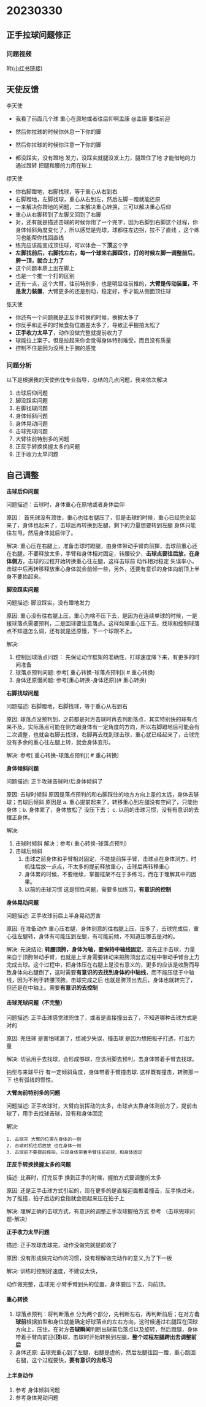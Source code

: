 # 20230330

## 正手拉球问题修正

### 问题视频

附([小红书链接](https://www.xiaohongshu.com/user/profile/58ba507d7fc5b8059d3477a9/6424110a0000000014026d5d))

## 天使反馈

李天使

* 我看了前面几个球 重心在原地或者往后仰啊孟康 @孟康 要往前迎

* 然后你拉球的时候你休息一下你的脚

* 然后你拉球的时候你注意一下你的脚

* 都没踩实，没有蹬地 发力，没踩实就腿没发上力，腿蹬住了地 才能借地的力通过蹬转 把腿和腰的力用在球上

缪天使
*  你右脚蹬地，右脚找球，等于重心从右到右
*  右脚蹬地，左脚找球，重心从右到左，然后左脚一蹬就能还原
*  一来解决你蹬地的问题，二来解决重心转换，三可以解决重心后仰
*  重心从右脚转到了左脚又回到了右脚
*  对，还有就是描述击球的时候你用了一个兜字，因为右脚到右脚这个过程，你身体倾斜角度变化了，所以感觉是兜球，球都往左边拐，拉不了直线 ，这个练习也能帮你找回直线
*  练完应该能变成顶住球，可以体会一下**顶**这个字
*  **左脚找前后，右脚找左右，每一个球来右脚踩住，打的时候左脚一调整前后，胯一顶，就合上力了**
*  这个问题本质上出在脚上
*  也是一个推一个打的区别
*  还有一点，这个大臂，往前特别多，也是明显往前推的，**大臂是传动装置，不是发力装置**，大臂更多的还是别动，稳定好，手才能从侧面顶住球

张天使
*  你还有一个问题就是正反手转换的时候，换握太多了
*  你反手和正手的时候食指位置差太多了，导致正手握拍太松了
*  **正手收力太早了**，动作没做完整就提前收力了
*  球能拉上案子，但是拉起来你会觉得身体特别难受，而且没有质量
*  控制不住是因为没用上手腕的感觉

### 问题分析

以下是根据我的天使热忱专业指导，总结的几点问题，我来依次解决

1. 击球后仰问题
2. 脚没踩实问题
3. 右脚找球问题
5. 身体倾斜问题
5. 身体晃动问题
6. 击球兜球问题
7. 大臂往前特别多的问题
8. 正反手转换换握太多的问题
9. 正手收力太早问题

## 自己调整

**击球后仰问题**

问题描述：击球时，身体重心在原地或者身体后仰

原因： 首先球没有顶住，重心也往右腿压了，但是击球的时候，重心已经完全起来了，身体也起来了，击球后再转换到左腿，剩下的力量想要转到左腿 身体只能往左甩，然后身体就后仰了。

解决:  重心压在右腿上，准备击球时蹬腿，由身体带动手臂向前揮，击球前重心还在右腿，不要释放太多，手臂和身体相对固定，转腰较少，**击球点要往后放，在身体侧方**，击球的过程开始转换重心往左腿，这样击球前 动作相对稳定 失误率小，击球中后再转移释放重心身体就会前倾一些，另外，还要有意识的身体向前顶上半身不要抬起来。

**脚没踩实问题**

问题描述: 脚没踩实，没有蹬地发力

原因: 重心没有往右腿上压，重心为啥不压下去，是因为在连续单球的时候，一是接球落点需要预判，二是回球要注意落点。这样如果重心压下去，找球和控制球落点不知道怎么调，还有就是还原慢，下一个球跟不上。

解决: 

1. 控制回球落点问题： 先保证动作框架的准确性，打球速度降下来，有更多的时间准备
2. 球落点预判问题: 参考[ 重心转换-球落点预判]( # 重心转换)
3. 身体还原慢问题: 参考[重心转换-身体还原](# 重心转换)

**右脚找球问题**

问题描述:  右脚蹬地，右脚找球，等于重心从右到右

原因: 球落点没预判到，之前都是对方击球时再去判断落点，其实特别快的球有点来不及，实际落点可能在侧方跟身体有一定角度的方向，所以右脚蹬地后可能会有二次调整，也就会右脚去找球，右脚再去找到球击球，重心就已经起来了，击球完没有多余的重心往左腿上转，就会身体变形。

解决: 参考[ 重心转换-球落点预判]( # 重心转换)

**身体倾斜问题**

问题描述: 正手攻球击球时/后身体倾斜了

原因: 击球时倾斜 原因是落点预判的和右脚踩住的地方方向上差的太远，身体去够球；击球后倾斜  原因是 a. 重心提前起来了，转移重心到左腿没有空间了，只能抬身体；b. 身体累了，身体放松了 没压下去； c. 以前的击球习惯，没有有意识的去摆正身体。

解决: 

1. 击球时倾斜 解决：参考( 重心转换-球落点预判)
2. 击球后倾斜
   1. 击球之前身体和手臂相对固定，不能提前挥手臂，击球点在身体测方，时机往后放一点点，不太多的提前释放重心，击球后再转移重心
   2.  身体累的时候，不要继续，掌握框架不在于多练习，而在于理解其中的因果。
   3. 以前的击球习惯 这是惯性问题，需要多加练习，**有意识的控制**

**身体晃动问题**

问题描述: 正手攻球前后上半身晃动厉害

原因:  在准备动作 重心压右腿，身体刻意的往右腿上压，压多了，击球完成后，重心往左腿转，身体有可能压到左腿，有可能前倾，不知道压哪去是对的。

解决:  先说结论: **转腰顶胯，身体为轴，要保持中轴线固定**。首先正手击球，力量来自于顶胯带动手臂，也就是上半身需要转动来把胯顶出去过程中带动手臂合上力完成击球。这个过程中，把身体压在右腿上是没有意义的，更多的应该是收胯而导致身体向右腿倒了，这时需要**有意识的去找到身体的中轴线**，而不能压低于中轴线，因为不利于转腰顶胯。击球完成之后 也就是胯顶出去后，身体也就转完了，但还是在中轴上。需要**有意识的去控制**

#### 击球兜球问题（不完整）

问题描述: 正手击球感觉球兜住了，或者是直接撞出去了，不知道哪种击球方式是对的

原因: 兜住球 是害怕球漏了，想减少失误，撞击球 是因为想把板子打透，打出力量

解决:  切忌用手去找球，会形成够球，应该用脚去预判，去身体带着手臂去找球。

拍型与来球平行 有一定倾斜角度，身体带着手臂撞击球. 这样既有撞击，转胯那一下 也有弧线的惯性。

**大臂向前特别多的问题**

问题描述: 正手攻球时，大臂向前挥动的太多，击球点太靠身体测前方了，提前击球了，用手去找球击球，没有和身体固定

解决: 

	1. 击球完 大臂的位置在身体的一侧
 	2. 击球时机往后放放 也在身体一侧
 	3. 击球前不要提前挥拍，只是身体带着手臂往前迎球，和身体固定

**正反手转换换握太多的问题**

描述: 比赛时，打完反手 换到正手的时候，握拍方式要调整的太多

原因:  还是正手击球方式引起的，现在更多的是直接迎面推着撞击，反手换过来，为了推撞，拍子后边的食指就会翘起来压在拍子上

解决: 理解正确的击球方式，有意识的调整正手攻球握拍方式  参考 （击球兜球问题-解决）

**正手收力太早问题**

描述: 正手攻球击球完，动作没做完就提前收了 

原因: 没有形成做完动作的习惯，没有理解做完动作的意义,为了下一板

解决: 训练时控制好速度，不建议太快，

  动作做完整，击球完 小臂手臂到头的位置，身体要压下去，向前顶。

#### 重心转换

1. 球落点预判：将判断落点 分为两个部分，先判断左右，再判断前后；在对方**击球前**根据拍型和身位就能确定好球落点的左右方向，这时候通过右腿踩在回球方向上，压住。在对方**击球瞬间**判断出球前后落点以及旋转，然后蹬腿，身体带着手臂向前迎(**顶**)球，击球时开始转换到左腿，**整个过程左腿跨出去调整前后**
2. 身体还原: 击球完重心到了左腿，右腿是虚的，然后左腿往回一蹬，重心跳回右腿，这个过程要快，**要有意识的去练习**



#### 上半身动作

1.  参考 身体倾斜问题
2. 参考身体晃动问题

